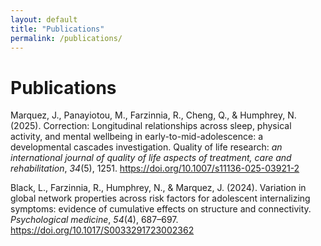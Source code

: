```yaml
---
layout: default
title: "Publications"
permalink: /publications/
---
```


<div>
  <h1>Publications</h1>
</div>

Marquez, J., Panayiotou, M., Farzinnia, R., Cheng, Q., & Humphrey, N. (2025). Correction: Longitudinal relationships across sleep, physical activity, and mental wellbeing in early-to-mid-adolescence: a developmental cascades investigation. Quality of life research: _an international journal of quality of life aspects of treatment, care and rehabilitation_, _34_(5), 1251. https://doi.org/10.1007/s11136-025-03921-2 

Black, L., Farzinnia, R., Humphrey, N., & Marquez, J. (2024). Variation in global network properties across risk factors for adolescent internalizing symptoms: evidence of cumulative effects on structure and connectivity. _Psychological medicine_, _54_(4), 687–697. https://doi.org/10.1017/S0033291723002362 
